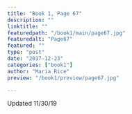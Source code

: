 ```yaml
---
title: "Book 1, Page 67"
description: ""
linktitle: ""
featuredpath: "/book1/main/page67.jpg"
featuredalt: "Page67"
featured: ""
type: "post"
date: "2017-12-23"
categories: ["book1"]
author: "Maria Rice"
preview: "/book1/preview/page67.jpg"

---
```


Updated 11/30/19
